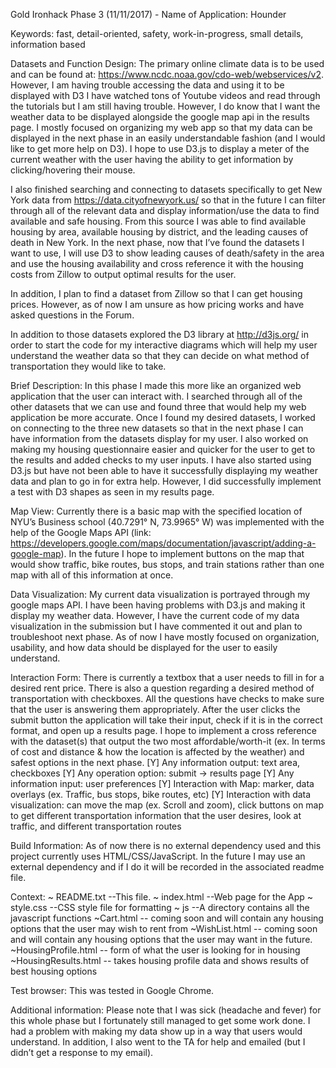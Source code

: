 Gold Ironhack Phase 3 (11/11/2017) -
Name of Application: Hounder

Keywords: fast, detail-oriented, safety, work-in-progress, small details, information based

Datasets and Function Design:
The primary online climate data is to be used and can be found at: https://www.ncdc.noaa.gov/cdo-web/webservices/v2. However, I am having trouble accessing the data and using it to be displayed with D3 I have watched tons of Youtube videos and read through the tutorials but I am still having trouble. However, I do know that I want the weather data to be displayed alongside the google map api in the results page. I mostly focused on organizing my web app so that my data can be displayed in the next phase in an easily understandable fashion (and I would like to get more help on D3). I hope to use D3.js to display a meter of the current weather with the user having the ability to get information by clicking/hovering their mouse.

I also finished searching and connecting to datasets specifically to get New York data from https://data.cityofnewyork.us/  so that in the future I can filter through all of the relevant data and display information/use the data to find available and safe housing. From this source I was able to find available housing by area, available housing by district, and the leading causes of death in New York. In the next phase, now that I’ve found the datasets I want to use, I will use D3 to show leading causes of death/safety in the area and use the housing availability and cross reference it with the housing costs from Zillow to output optimal results for the user.

In addition, I plan to find a dataset from Zillow so that I can get housing prices. However, as of now I am unsure as how pricing works and have asked questions in the Forum.

In addition to those datasets explored the D3 library at http://d3js.org/ in order to start the code for my interactive diagrams which will help my user understand the weather data so that they can decide on what method of transportation they would like to take.


Brief Description:
In this phase I made this more like an organized web application that the user can interact with.  I searched through all of the other datasets that we can use and found three that would help my web application be more accurate. Once I found my desired datasets, I worked on connecting to the three new datasets so that in the next phase I can have information from the datasets display for my user. I also worked on making my housing questionnaire easier and quicker for the user to get to the results and added checks to my user inputs.  I have also started using D3.js but have not been able to have it successfully displaying my weather data and plan to go in for extra help. However, I did successfully implement a test with D3 shapes as seen in my results page.

Map View:
Currently there is a basic map with the specified location of NYU’s Business school (40.7291° N, 73.9965° W) was implemented with the help of the Google Maps API (link: https://developers.google.com/maps/documentation/javascript/adding-a-google-map). In the future I hope to implement buttons on the map that would show traffic, bike routes, bus stops, and train stations rather than one map with all of this information at once. 

Data Visualization:
My current data visualization is portrayed through my google maps API. I have been having problems with D3.js and making it display my weather data. However, I have the current code of my data visualization in the submission but I have commented it out and plan to troubleshoot next phase. As of now I have mostly focused on organization, usability, and how data should be displayed for the user to easily understand.

Interaction Form:
There is currently a textbox that a user needs to fill in for a desired rent price. There is also a question regarding a desired method of transportation with checkboxes.  All the questions have checks to make sure that the user is answering them appropriately. After the user clicks the submit button the application will take their input, check if it is in the correct format, and open up a results page. I hope to implement a cross reference with the dataset(s) that output the two most affordable/worth-it (ex. In terms of cost and distance & how the location is affected by the weather) and safest options in the next phase. 
[Y] Any information output: text area, checkboxes
[Y] Any operation option: submit → results page
[Y] Any information input: user preferences
[Y] Interaction with Map: marker, data overlays (ex. Traffic, bus stops, bike routes, etc)
[Y] Interaction with data visualization: can move the map (ex. Scroll and zoom), click buttons on map to get different transportation information that the user desires, look at traffic, and different transportation routes

Build Information:
As of now there is no external dependency used and this project currently uses HTML/CSS/JavaScript. In the future I may use an external dependency and if I do it will be recorded in the associated readme file.

Context:
~ README.txt --This file.
~ index.html --Web page for the App
~ style.css --CSS style file for formatting
~ js --A directory contains all the javascript functions
~Cart.html -- coming soon and will contain any housing options that the user may wish to rent from
~WishList.html -- coming soon and will contain any housing options that the user may want in the future.
~HousingProfile.html -- form of what the user is looking for in housing
~HousingResults.html -- takes housing profile data and shows results of best housing options

Test browser:
This was tested in Google Chrome.

Additional information:
Please note that I was sick (headache and fever) for this whole phase but I fortunately still managed to get some work done. I had a problem with making my data show up in a way that users would understand. In addition, I also went to the TA for help and emailed (but I didn’t get a response to my email). 
